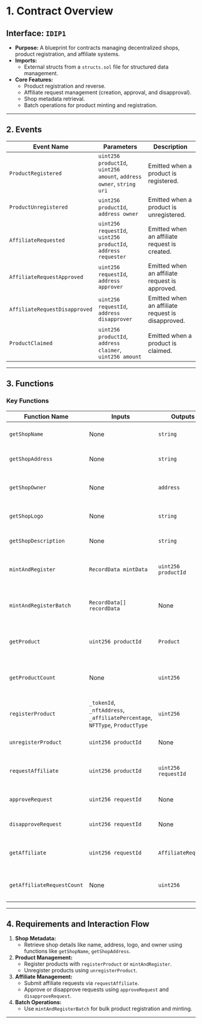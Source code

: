 # 1. Contract Overview

## Interface: `IDIP1`

- **Purpose:** A blueprint for contracts managing decentralized shops, product registration, and affiliate systems.
- **Imports:**
  - External structs from a `structs.sol` file for structured data management.
- **Core Features:**
  - Product registration and reverse.
  - Affiliate request management (creation, approval, and disapproval).
  - Shop metadata retrieval.
  - Batch operations for product minting and registration.

---

## 2. Events

| **Event Name**                 | **Parameters**                                            | **Description**                                     |
|---------------------------------|----------------------------------------------------------|-----------------------------------------------------|
| `ProductRegistered`            | `uint256 productId`, `uint256 amount`, `address owner`, `string uri` | Emitted when a product is registered.             |
| `ProductUnregistered`          | `uint256 productId`, `address owner`                       | Emitted when a product is unregistered.            |
| `AffiliateRequested`           | `uint256 requestId`, `uint256 productId`, `address requester` | Emitted when an affiliate request is created.      |
| `AffiliateRequestApproved`     | `uint256 requestId`, `address approver`                    | Emitted when an affiliate request is approved.     |
| `AffiliateRequestDisapproved`  | `uint256 requestId`, `address disapprover`                 | Emitted when an affiliate request is disapproved.  |
| `ProductClaimed`               | `uint256 productId`, `address claimer`, `uint256 amount`     | Emitted when a product is claimed.                 |

---

## 3. Functions

### Key Functions

| **Function Name**              | **Inputs**                              | **Outputs**                     | **Visibility**  | **Description**                                      |
|---------------------------------|------------------------------------------|----------------------------------|-----------------|------------------------------------------------------|
| `getShopName`                   | None                                     | `string`                        | `external`      | Returns the name of the shop.                       |
| `getShopAddress`                | None                                     | `string`                        | `external`      | Returns the address of the shop.                    |
| `getShopOwner`                  | None                                     | `address`                       | `external`      | Returns the shop owner's address.                   |
| `getShopLogo`                   | None                                     | `string`                        | `external`      | Returns the logo of the shop.                       |
| `getShopDescription`            | None                                     | `string`                        | `external`      | Returns the shop's description.                     |
| `mintAndRegister`               | `RecordData mintData`                   | `uint256 productId`             | `external`      | Mints and registers a single product.               |
| `mintAndRegisterBatch`          | `RecordData[] recordData`               | None                            | `external`      | Mints and registers multiple products in a batch.   |
| `getProduct`                    | `uint256 productId`                     | `Product`                       | `external`      | Fetches details of a product by ID.                 |
| `getProductCount`               | None                                     | `uint256`                       | `external`      | Returns the total count of registered products.     |
| `registerProduct`               | `_tokenId`, `_nftAddress`, `_affiliatePercentage`, `NFTType`, `ProductType` | `uint256` | `external` | Registers a product with its details.              |
| `unregisterProduct`             | `uint256 productId`                     | None                            | `external`      | Unregisters a product by ID.                        |
| `requestAffiliate`              | `uint256 productId`                     | `uint256 requestId`             | `external`      | Requests an affiliate link for a product.           |
| `approveRequest`                | `uint256 requestId`                     | None                            | `external`      | Approves an affiliate request.                      |
| `disapproveRequest`             | `uint256 requestId`                     | None                            | `external`      | Disapproves an affiliate request.                   |
| `getAffiliate`                  | `uint256 requestId`                     | `AffiliateRequest`              | `external`      | Fetches details of an affiliate request.            |
| `getAffiliateRequestCount`      | None                                     | `uint256`                       | `external`      | Returns the total count of affiliate requests.      |

---

## 4. Requirements and Interaction Flow

1. **Shop Metadata:**
   - Retrieve shop details like name, address, logo, and owner using functions like `getShopName`, `getShopAddress`.
2. **Product Management:**
   - Register products with `registerProduct` or `mintAndRegister`.
   - Unregister products using `unregisterProduct`.
3. **Affiliate Management:**
   - Submit affiliate requests via `requestAffiliate`.
   - Approve or disapprove requests using `approveRequest` and `disapproveRequest`.
4. **Batch Operations:**
   - Use `mintAndRegisterBatch` for bulk product registration and minting.

---
